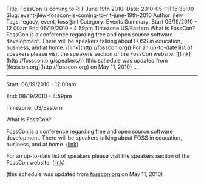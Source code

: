 Title: FossCon is coming to RIT June 19th 2010!
Date: 2010-05-11T15:38:00
Slug: event-jlew-fosscon-is-coming-to-rit-june-19th-2010
Author: jlew
Tags: legacy, event, foss@rit
Category: Events
Summary: Start  06/19/2010 - 12 00am  End  06/19/2010 - 4 59pm  Timezone  US/Eastern  What is FossCon?  FossCon is a conference regarding free and open source software development. There will be speakers talking about FOSS in education, business, and at home. ([link](http //fosscon.org))  For an up-to-date list of speakers please visit the speakers section of the FossCon website. ([link](http //fosscon.org/speakers/))  (this schedule was updated from [fosscon.org](http //fosscon.org) on May 11, 2010)   ... 

---
Start: 06/19/2010 - 12:00am

End: 06/19/2010 - 4:59pm

Timezone: US/Eastern

What is FossCon?

FossCon is a conference regarding free and open source software development.
There will be speakers talking about FOSS in education, business, and at home.
([link](http://fosscon.org))

For an up-to-date list of speakers please visit the speakers section of the
FossCon website. ([link](http://fosscon.org/speakers/))

(this schedule was updated from [fosscon.org](http://fosscon.org) on May 11,
2010)

